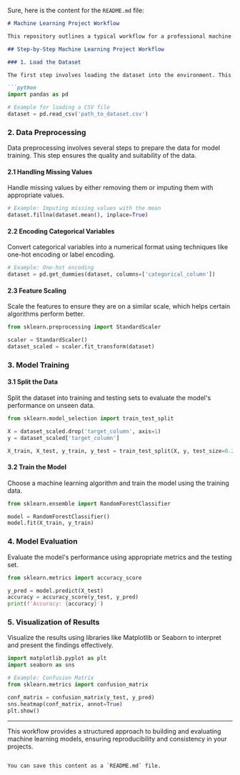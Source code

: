 Sure, here is the content for the `README.md` file:

```markdown
# Machine Learning Project Workflow

This repository outlines a typical workflow for a professional machine learning project. The workflow includes loading the dataset, performing data preprocessing, training the model, and evaluating the results.

## Step-by-Step Machine Learning Project Workflow

### 1. Load the Dataset

The first step involves loading the dataset into the environment. This can be done using various libraries such as Pandas for CSV files, SQLAlchemy for databases, or custom data loaders for other formats.

```python
import pandas as pd

# Example for loading a CSV file
dataset = pd.read_csv('path_to_dataset.csv')
```

### 2. Data Preprocessing

Data preprocessing involves several steps to prepare the data for model training. This step ensures the quality and suitability of the data.

#### 2.1 Handling Missing Values

Handle missing values by either removing them or imputing them with appropriate values.

```python
# Example: Imputing missing values with the mean
dataset.fillna(dataset.mean(), inplace=True)
```

#### 2.2 Encoding Categorical Variables

Convert categorical variables into a numerical format using techniques like one-hot encoding or label encoding.

```python
# Example: One-hot encoding
dataset = pd.get_dummies(dataset, columns=['categorical_column'])
```

#### 2.3 Feature Scaling

Scale the features to ensure they are on a similar scale, which helps certain algorithms perform better.

```python
from sklearn.preprocessing import StandardScaler

scaler = StandardScaler()
dataset_scaled = scaler.fit_transform(dataset)
```

### 3. Model Training

#### 3.1 Split the Data

Split the dataset into training and testing sets to evaluate the model's performance on unseen data.

```python
from sklearn.model_selection import train_test_split

X = dataset_scaled.drop('target_column', axis=1)
y = dataset_scaled['target_column']

X_train, X_test, y_train, y_test = train_test_split(X, y, test_size=0.2, random_state=42)
```

#### 3.2 Train the Model

Choose a machine learning algorithm and train the model using the training data.

```python
from sklearn.ensemble import RandomForestClassifier

model = RandomForestClassifier()
model.fit(X_train, y_train)
```

### 4. Model Evaluation

Evaluate the model's performance using appropriate metrics and the testing set.

```python
from sklearn.metrics import accuracy_score

y_pred = model.predict(X_test)
accuracy = accuracy_score(y_test, y_pred)
print(f'Accuracy: {accuracy}')
```

### 5. Visualization of Results

Visualize the results using libraries like Matplotlib or Seaborn to interpret and present the findings effectively.

```python
import matplotlib.pyplot as plt
import seaborn as sns

# Example: Confusion Matrix
from sklearn.metrics import confusion_matrix

conf_matrix = confusion_matrix(y_test, y_pred)
sns.heatmap(conf_matrix, annot=True)
plt.show()
```

---

This workflow provides a structured approach to building and evaluating machine learning models, ensuring reproducibility and consistency in your projects.
```

You can save this content as a `README.md` file.
